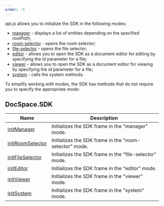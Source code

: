 ```yaml
---
order: -5
---
```


*api.js* allows you to initialize the SDK in the following modes:

- [manager](Manager/index.md) - displays a list of entities depending on the specified *rootPath*;
- [room-selector](Room%20Selector/index.md) - opens the room selector;
- [file-selector](File%20Selector/index.md) - opens the file selector;
- [editor](Editor/index.md) - allows you to open the SDK as a document editor for editing by specifying the *id* parameter for a file;
- [viewer](Viewer/index.md) - allows you to open the SDK as a document editor for viewing by specifying the *id* parameter for a file;
- [system](System/index.md) - calls the system methods.

To simplify working with modes, the SDK has methods that do not require you to specify the appropriate mode:

## DocSpace.SDK

| Name                                                     | Description                                            |
| -------------------------------------------------------- | ------------------------------------------------------ |
| [initManager](../Methods/index.md#initmanager)           | Initializes the SDK frame in the "manager" mode.       |
| [initRoomSelector](../Methods/index.md#initroomselector) | Initializes the SDK frame in the "room-selector" mode. |
| [initFileSelector](../Methods/index.md#initfileselector) | Initializes the SDK frame in the "file-selector" mode. |
| [initEditor](../Methods/index.md#initeditor)             | Initializes the SDK frame in the "editor" mode.        |
| [initViewer](../Methods/index.md#initviewer)             | Initializes the SDK frame in the "viewer" mode.        |
| [initSystem](../Methods/index.md#initsystem)             | Initializes the SDK frame in the "system" mode.        |
